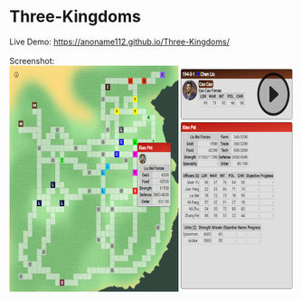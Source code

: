 # Three-Kingdoms
Live Demo: https://anoname112.github.io/Three-Kingdoms/
<br /><br />
Screenshot:
<br />
<a href="https://anoname112.github.io/Three-Kingdoms/">
   <img src="https://raw.githubusercontent.com/Anoname112/Three-Kingdoms/main/ss.png" title="Three Kingdoms" height="400">
</a>
